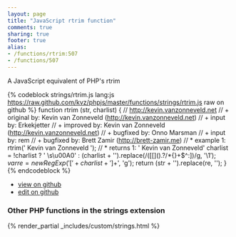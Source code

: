 ```yaml
---
layout: page
title: "JavaScript rtrim function"
comments: true
sharing: true
footer: true
alias:
- /functions/rtrim:507
- /functions/507
---
```

<!-- Generated by Rakefile:build -->
A JavaScript equivalent of PHP's rtrim

{% codeblock strings/rtrim.js lang:js https://raw.github.com/kvz/phpjs/master/functions/strings/rtrim.js raw on github %}
function rtrim (str, charlist) {
    // http://kevin.vanzonneveld.net
    // +   original by: Kevin van Zonneveld (http://kevin.vanzonneveld.net)
    // +      input by: Erkekjetter
    // +   improved by: Kevin van Zonneveld (http://kevin.vanzonneveld.net)
    // +   bugfixed by: Onno Marsman
    // +   input by: rem
    // +   bugfixed by: Brett Zamir (http://brett-zamir.me)
    // *     example 1: rtrim('    Kevin van Zonneveld    ');
    // *     returns 1: '    Kevin van Zonneveld'
    charlist = !charlist ? ' \\s\u00A0' : (charlist + '').replace(/([\[\]\(\)\.\?\/\*\{\}\+\$\^\:])/g, '\\$1');
    var re = new RegExp('[' + charlist + ']+$', 'g');
    return (str + '').replace(re, '');
}
{% endcodeblock %}

 - [view on github](https://github.com/kvz/phpjs/blob/master/functions/strings/rtrim.js)
 - [edit on github](https://github.com/kvz/phpjs/edit/master/functions/strings/rtrim.js)

### Other PHP functions in the strings extension
{% render_partial _includes/custom/strings.html %}
